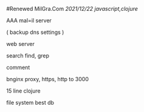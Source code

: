 #Renewed MilGra.Com
_2021/12/22 javascript,clojure_  

AAA
mal=il server

( backup dns settings )

web server

search find, grep

comment

bnginx proxy, https, http to 3000

15 line clojure

file system best db